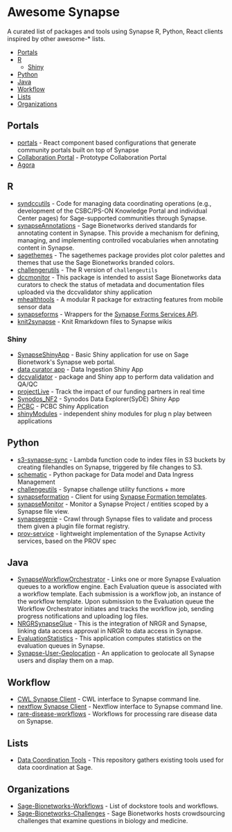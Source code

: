 # Awesome Synapse
A curated list of packages and tools using Synapse R, Python, React clients inspired by other awesome-* lists.

- [Portals](#portals)
- [R](#r)
  * [Shiny](#shiny)
- [Python](#python)
- [Java](#java)
- [Workflow](#workflow)
- [Lists](#lists)
- [Organizations](#rganizations)


## Portals
* [portals](https://github.com/Sage-Bionetworks/portals) - React component based configurations that generate community portals built on top of Synapse
* [Collaboration Portal](https://github.com/Sage-Bionetworks/sagebio-collaboration-portal) - Prototype Collaboration Portal
* [Agora](https://github.com/Sage-Bionetworks/Agora)

## R
* [syndccutils](https://github.com/Sage-Bionetworks/syndccutils) - Code for managing data coordinating operations (e.g., development of the CSBC/PS-ON Knowledge Portal and individual Center pages) for Sage-supported communities through Synapse.
* [synapseAnnotations](https://github.com/Sage-Bionetworks/synapseAnnotations/) - Sage Bionetworks derived standards for annotating content in Synapse. This provide a mechanism for defining, managing, and implementing controlled vocabularies when annotating content in Synapse.
* [sagethemes](https://github.com/Sage-Bionetworks/sagethemes) - The sagethemes package provides plot color palettes and themes that use the Sage Bionetworks branded colors.
* [challengerutils](https://github.com/Sage-Bionetworks/challengerutils) - The R version of `challengeutils`
* [dccmonitor](https://github.com/Sage-Bionetworks/dccmonitor) - This package is intended to assist Sage Bionetworks data curators to check the status of metadata and documentation files uploaded via the dccvalidator shiny application
* [mhealthtools](https://github.com/Sage-Bionetworks/mhealthtools) - A modular R package for extracting features from mobile sensor data
* [synapseforms](https://github.com/Sage-Bionetworks/synapseforms) - Wrappers for the [Synapse Forms Services API](https://docs.synapse.org/rest/#org.sagebionetworks.repo.web.controller.FormController).
* [knit2synapse](https://github.com/Sage-Bionetworks/knit2synapse) - Knit Rmarkdown files to Synapse wikis

### Shiny
* [SynapseShinyApp](https://github.com/Sage-Bionetworks/SynapseShinyApp) - Basic Shiny application for use on Sage Bionetwork's Synapse web portal.
* [data curator app](https://github.com/Sage-Bionetworks/data_curator) - Data Ingestion Shiny App
* [dccvalidator](https://sage-bionetworks.github.io/dccvalidator/index.html) - package and Shiny app to perform data validation and QA/QC
* [projectLive](https://github.com/Sage-Bionetworks/projectLive) - Track the impact of our funding partners in real time
* [Synodos_NF2](https://github.com/Sage-Bionetworks/Synodos_NF2_SyDE_shinyApp) - Synodos Data Explorer(SyDE) Shiny App
* [PCBC](https://github.com/Sage-Bionetworks/PCBCDataExplorer) - PCBC Shiny Application
* [shinyModules](https://github.com/Sage-Bionetworks/shinyModules) - independent shiny modules for plug n play between applications


## Python
* [s3-synapse-sync](https://github.com/Sage-Bionetworks/s3-synapse-sync) - Lambda function code to index files in S3 buckets by creating filehandles on Synapse, triggered by file changes to S3.
* [schematic](https://github.com/Sage-Bionetworks/schematic) - Python package for Data model and Data Ingress Management
* [challengeutils](https://github.com/Sage-Bionetworks/challengeutils/pull/204/files) - Synapse challenge utility functions + more
* [synapseformation](https://github.com/Sage-Bionetworks/synapseformation) - Client for using [Synapse Formation templates](https://github.com/Sage-Bionetworks/synapse-formation-templates).
* [synapseMonitor](https://github.com/Sage-Bionetworks/synapseMonitor) - Monitor a Synapse Project / entities scoped by a Synapse file view.
* [synapsegenie](https://github.com/Sage-Bionetworks/synapsegenie) - Crawl through Synapse files to validate and process them given a plugin file format registry.
* [prov-service](https://github.com/Sage-Bionetworks/prov-service) - lightweight implementation of the Synapse Activity services, based on the PROV spec



## Java
* [SynapseWorkflowOrchestrator](https://github.com/Sage-Bionetworks/SynapseWorkflowOrchestrator) - Links one or more Synapse Evaluation queues to a workflow engine. Each Evaluation queue is associated with a workflow template. Each submission is a workflow job, an instance of the workflow template. Upon submission to the Evaluation queue the Workflow Orchestrator initiates and tracks the workflow job, sending progress notifications and uploading log files.
* [NRGRSynapseGlue](https://github.com/Sage-Bionetworks/NRGRSynapseGlue) - This is the integration of NRGR and Synapse, linking data access approval in NRGR to data access in Synapse.
* [EvaluationStatistics](https://github.com/Sage-Bionetworks/EvaluationStatistics) - This application computes statistics on the evaluation queues in Synapse.
* [Synapse-User-Geolocation](https://github.com/Sage-Bionetworks/Synapse-User-Geolocation) - An application to geolocate all Synapse users and display them on a map.



## Workflow

* [CWL Synapse Client](https://github.com/Sage-Bionetworks-Workflows/dockstore-tool-synapseclient) - CWL interface to Synapse command line.
* [nextflow Synapse Client](https://github.com/Sage-Bionetworks/synapse-nextflow) - Nextflow interface to Synapse command line.
* [rare-disease-workflows](https://github.com/Sage-Bionetworks/rare-disease-workflows) - Workflows for processing rare disease data on Synapse.


## Lists
* [Data Coordination Tools](https://github.com/Sage-Bionetworks/data-coordination-tools) - This repository gathers existing tools used for data coordination at Sage.


## Organizations
* [Sage-Bionetworks-Workflows](https://github.com/Sage-Bionetworks-Workflows) - List of dockstore tools and workflows.
* [Sage-Bionetworks-Challenges](https://github.com/Sage-Bionetworks-Challenges) - Sage Bionetworks hosts crowdsourcing challenges that examine questions in biology and medicine.
